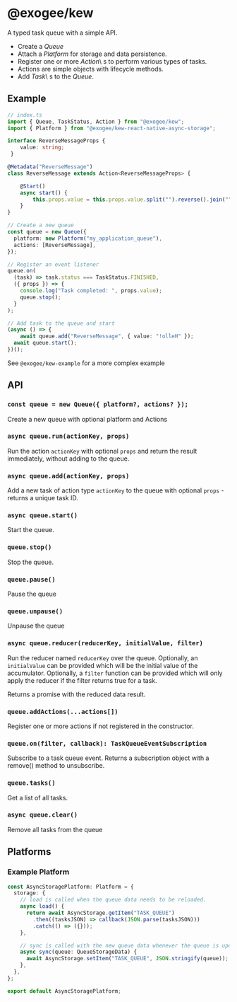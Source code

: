 # @exogee/kew

A typed task queue with a simple API.

- Create a _Queue_
- Attach a _Platform_ for storage and data persistence.
- Register one or more _Action_\ s to perform various types of tasks.
- Actions are simple objects with lifecycle methods.
- Add _Task_\ s to the _Queue_.

## Example

```ts
// index.ts
import { Queue, TaskStatus, Action } from "@exogee/kew";
import { Platform } from "@exogee/kew-react-native-async-storage";

interface ReverseMessageProps {
    value: string;
 }

@Metadata("ReverseMessage")
class ReverseMessage extends Action<ReverseMessageProps> {

    @Start()
    async start() {
        this.props.value = this.props.value.split("").reverse().join("");
    }
}

// Create a new queue
const queue = new Queue({
  platform: new Platform("my_application_queue"),
  actions: [ReverseMessage],
});

// Register an event listener
queue.on(
  (task) => task.status === TaskStatus.FINISHED,
  ({ props }) => {
    console.log("Task completed: ", props.value);
    queue.stop();
  }
);

// Add task to the queue and start
(async () => {
    await queue.add("ReverseMessage", { value: "!olleH" });
  await queue.start();
})();
```

See `@exogee/kew-example` for a more complex example

## API

### `const queue = new Queue({ platform?, actions? });`

Create a new queue with optional platform and Actions

### `async queue.run(actionKey, props)`

Run the action `actionKey` with optional `props` and return the result immediately, without adding to the queue.

### `async queue.add(actionKey, props)`

Add a new task of action type `actionKey` to the queue with optional `props` - returns a unique task ID.

### `async queue.start()`

Start the queue.

### `queue.stop()`

Stop the queue.

### `queue.pause()`

Pause the queue

### `queue.unpause()`

Unpause the queue

### `async queue.reducer(reducerKey, initialValue, filter)`

Run the reducer named `reducerKey` over the queue.
Optionally, an `initialValue` can be provided which will be the initial value of the accumulator.
Optionally, a `filter` function can be provided which will only apply the reducer if the filter returns true for a task.

Returns a promise with the reduced data result.

### `queue.addActions(...actions[])`

Register one or more actions if not registered in the constructor.

### `queue.on(filter, callback): TaskQueueEventSubscription`

Subscribe to a task queue event.
Returns a subscription object with a remove() method to unsubscribe.

### `queue.tasks()`

Get a list of all tasks.

### `async queue.clear()`

Remove all tasks from the queue

## Platforms

### Example Platform

```ts
const AsyncStoragePlatform: Platform = {
  storage: {
    // load is called when the queue data needs to be reloaded.
    async load() {
      return await AsyncStorage.getItem("TASK_QUEUE")
        .then((tasksJSON) => callback(JSON.parse(tasksJSON)))
        .catch(() => ({}));
    },

    // sync is called with the new queue data whenever the queue is updated.
    async sync(queue: QueueStorageData) {
      await AsyncStorage.setItem("TASK_QUEUE", JSON.stringify(queue));
    },
  },
};

export default AsyncStoragePlatform;
```
